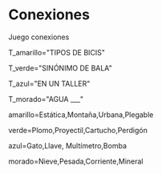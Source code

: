
# Conexiones
Juego conexiones

T_amarillo="TIPOS DE BICIS"

T_verde="SINÓNIMO DE BALA"

T_azul="EN UN TALLER"

T_morado="AGUA ___"

amarillo=Estática,Montaña,Urbana,Plegable

verde=Plomo,Proyectil,Cartucho,Perdigón

azul=Gato,Llave, Multímetro,Bomba

morado=Nieve,Pesada,Corriente,Mineral

